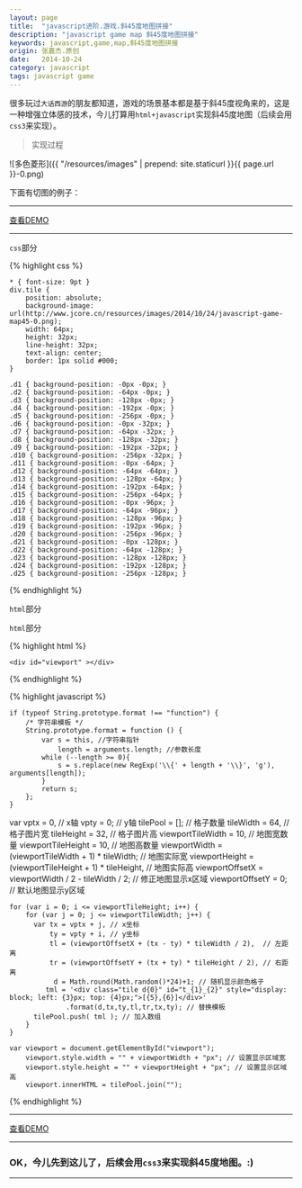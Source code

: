 ```yaml
---
layout: page
title:  "javascript进阶.游戏.斜45度地图拼接"
description: "javascript game map 斜45度地图拼接"
keywords: javascript,game,map,斜45度地图拼接
origin: 张嘉杰.原创
date:   2014-10-24
category: javascript
tags: javascript game
---
```

很多玩过`大话西游`的朋友都知道，游戏的场景基本都是基于斜45度视角来的，这是一种增强立体感的技术，今儿打算用`html+javascript`实现斜45度地图（后续会用`css3`来实现）。
<!--more-->

> 实现过程

![多色菱形]({{ "/resources/images" | prepend: site.staticurl }}{{ page.url }}-0.png)  

下面有切图的例子：  
 
-----------------------

<a class="btn btn-primary btn-sm" href="/resources/demo{{ page.url}}-position.html" target="_blank">查看DEMO</a> 

-----------------------

`css`部分

{% highlight css %}

	* { font-size: 9pt }
	div.tile {
		position: absolute;
		background-image: url(http://www.jcore.cn/resources/images/2014/10/24/javascript-game-map45-0.png);
		width: 64px;
		height: 32px;
		line-height: 32px;
		text-align: center;
		border: 1px solid #000;
	}

	.d1 { background-position: -0px -0px; }
	.d2 { background-position: -64px -0px; }
	.d3 { background-position: -128px -0px; }
	.d4 { background-position: -192px -0px; }
	.d5 { background-position: -256px -0px; }
	.d6 { background-position: -0px -32px; }
	.d7 { background-position: -64px -32px; }
	.d8 { background-position: -128px -32px; }
	.d9 { background-position: -192px -32px; }
	.d10 { background-position: -256px -32px; }
	.d11 { background-position: -0px -64px; }
	.d12 { background-position: -64px -64px; }
	.d13 { background-position: -128px -64px; }
	.d14 { background-position: -192px -64px; }
	.d15 { background-position: -256px -64px; }
	.d16 { background-position: -0px -96px; }
	.d17 { background-position: -64px -96px; }
	.d18 { background-position: -128px -96px; }
	.d19 { background-position: -192px -96px; }
	.d20 { background-position: -256px -96px; }
	.d21 { background-position: -0px -128px; }
	.d22 { background-position: -64px -128px; }
	.d23 { background-position: -128px -128px; }
	.d24 { background-position: -192px -128px; }
	.d25 { background-position: -256px -128px; }
	
{% endhighlight %}

`html`部分

`html`部分

{% highlight html %}

	<div id="viewport" ></div>

{% endhighlight %}

{% highlight javascript %}

    if (typeof String.prototype.format !== "function") {
		/* 字符串模板 */
		String.prototype.format = function () {
			var s = this, //字符串指针
				length = arguments.length; //参数长度
			while (--length >= 0){
				s = s.replace(new RegExp('\\{' + length + '\\}', 'g'), arguments[length]);
			}
			return s;
		};
	}

  var vptx = 0, // x轴
      vpty = 0; // y轴
      tilePool = []; // 格子数量
      tileWidth = 64,  // 格子图片宽
      tileHeight = 32, // 格子图片高
      viewportTileWidth = 10,  // 地图宽数量
      viewportTileHeight = 10, // 地图高数量
      viewportWidth = (viewportTileWidth + 1) * tileWidth;    // 地图实际宽
      viewportHeight = (viewportTileHeight + 1) * tileHeight, // 地图实际高
      viewportOffsetX = viewportWidth / 2 - tileWidth / 2; // 修正地图显示x区域
      viewportOffsetY = 0; // 默认地图显示y区域

    for (var i = 0; i <= viewportTileHeight; i++) {
        for (var j = 0; j <= viewportTileWidth; j++) {
          var tx = vptx + j, // x坐标
              ty = vpty + i, // y坐标
              tl = (viewportOffsetX + (tx - ty) * tileWidth / 2),  // 左距离
              tr = (viewportOffsetY + (tx + ty) * tileHeight / 2), // 右距离
               d = Math.round(Math.random()*24)+1; // 随机显示颜色格子
             tml = '<div class="tile d{0}" id="t_{1}_{2}" style="display: block; left: {3}px; top: {4}px;">[{5},{6}]</div>'
                  .format(d,tx,ty,tl,tr,tx,ty); // 替换模板
          tilePool.push( tml ); // 加入数组
        }
    }
	
	var viewport = document.getElementById("viewport");
        viewport.style.width = "" + viewportWidth + "px"; // 设置显示区域宽
        viewport.style.height = "" + viewportHeight + "px"; // 设置显示区域高
        viewport.innerHTML = tilePool.join("");
{% endhighlight %}	

-----------------------

<a class="btn btn-primary btn-sm" href="/resources/demo{{ page.url}}-tile.html" target="_blank">查看DEMO</a> 

-----------------------

### OK，今儿先到这儿了，后续会用`css3`来实现斜45度地图。:)

-----------------------

